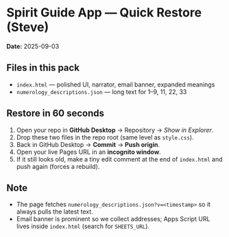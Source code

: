 # Spirit Guide App — Quick Restore (Steve)
**Date:** 2025-09-03

## Files in this pack
- `index.html` — polished UI, narrator, email banner, expanded meanings
- `numerology_descriptions.json` — long text for 1–9, 11, 22, 33

## Restore in 60 seconds
1. Open your repo in **GitHub Desktop** → Repository → *Show in Explorer*.
2. Drop these two files in the repo root (same level as `style.css`).
3. Back in GitHub Desktop → **Commit** → **Push origin**.
4. Open your live Pages URL in an **incognito window**.
5. If it still looks old, make a tiny edit comment at the end of `index.html` and push again (forces a rebuild).

## Note
- The page fetches `numerology_descriptions.json?v=<timestamp>` so it always pulls the latest text.
- Email banner is prominent so we collect addresses; Apps Script URL lives inside `index.html` (search for `SHEETS_URL`).